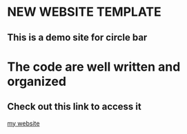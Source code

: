 # NEW WEBSITE TEMPLATE

## This is a demo site for circle bar

# The code are well written and organized

## Check out this link to access it

[my website](https://royal-design.github.io/new-Web/)
